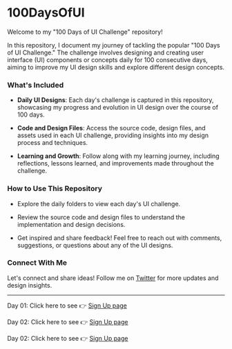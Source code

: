 # 100DaysOfUI
Welcome to my "100 Days of UI Challenge" repository!

In this repository, I document my journey of tackling the popular "100 Days of UI Challenge." The challenge involves designing and creating user interface (UI) components or concepts daily for 100 consecutive days, aiming to improve my UI design skills and explore different design concepts.

### What's Included

- **Daily UI Designs**: Each day's challenge is captured in this repository, showcasing my progress and evolution in UI design over the course of 100 days.
  
- **Code and Design Files**: Access the source code, design files, and assets used in each UI challenge, providing insights into my design process and techniques.

- **Learning and Growth**: Follow along with my learning journey, including reflections, lessons learned, and improvements made throughout the challenge.

### How to Use This Repository

- Explore the daily folders to view each day's UI challenge.
  
- Review the source code and design files to understand the implementation and design decisions.
  
- Get inspired and share feedback! Feel free to reach out with comments, suggestions, or questions about any of the UI designs.

### Connect With Me

Let's connect and share ideas! Follow me on [Twitter](https://twitter.com/prathamesh0106) for more updates and design insights.

---

Day 01: Click here to see 👉 <a href="https://prathameshchatte.github.io/100DaysOfUI/Day01/index.html"> Sign Up page</a>

Day 02: Click here to see 👉 <a href="https://prathameshchatte.github.io/100DaysOfUI/Day02/index.html"> Sign Up page</a>

Day 02: Click here to see 👉 <a href="https://prathameshchatte.github.io/100DaysOfUI/Day03/index.html"> Sign Up page</a>

